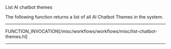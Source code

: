 List AI chatbot themes


The following function returns a list of all AI Chatbot Themes in the system.

___
FUNCTION_INVOCATION[/misc/workflows/workflows/misc/list-chatbot-themes.hl]
___
